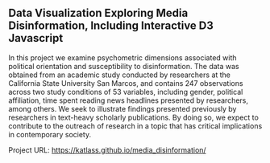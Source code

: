 ## Data Visualization Exploring Media Disinformation, Including Interactive D3 Javascript

In this project we examine psychometric dimensions associated with
political orientation and susceptibility to disinformation. The data was obtained
from an academic study conducted by researchers at the California State University
San Marcos, and contains 247 observations across two study conditions of 53
variables, including gender, political affiliation, time spent reading news headlines
presented by researchers, among others.
We seek to illustrate findings presented previously by researchers in text-heavy
scholarly publications. By doing so, we expect to contribute to the outreach of
research in a topic that has critical implications in contemporary society.

Project URL:
https://katlass.github.io/media_disinformation/
